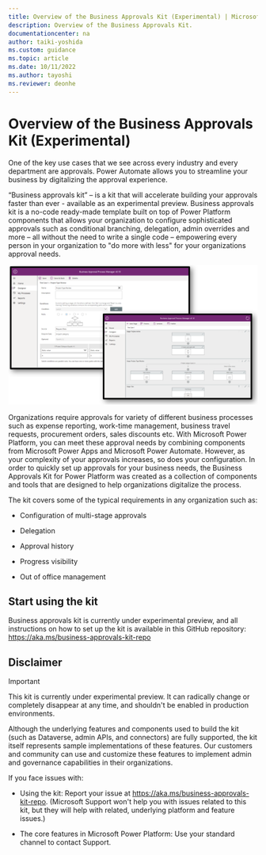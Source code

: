 ```yaml
---
title: Overview of the Business Approvals Kit (Experimental) | Microsoft Docs
description: Overview of the Business Approvals Kit.
documentationcenter: na
author: taiki-yoshida
ms.custom: guidance
ms.topic: article
ms.date: 10/11/2022
ms.author: tayoshi
ms.reviewer: deonhe
---
```


# Overview of the Business Approvals Kit (Experimental)

One of the key use cases that we see across every industry and every department
are approvals. Power Automate allows you to streamline your business by
digitalizing the approval experience.

“Business approvals kit” – is a kit that will accelerate building your approvals
faster than ever - available as an experimental preview. Business approvals kit
is a no-code ready-made template built on top of Power Platform components that
allows your organization to configure sophisticated approvals such as
conditional branching, delegation, admin overrides and more – all without the
need to write a single code – empowering every person in your organization to
"do more with less" for your organizations approval needs.

![Business Approvals Kit screenshot](../media/business-approvals-kit.png)

Organizations require approvals for variety of different business processes such
as expense reporting, work-time management, business travel requests,
procurement orders, sales discounts etc. With Microsoft Power Platform, you can
meet these approval needs by combining components from Microsoft Power Apps and
Microsoft Power Automate. However, as your complexity of your approvals
increases, so does your configuration. In order to quickly set up approvals for
your business needs, the Business Approvals Kit for Power Platform was created
as a collection of components and tools that are designed to help organizations
digitalize the process.

The kit covers some of the typical requirements in any organization such as:

-   Configuration of multi-stage approvals

-   Delegation

-   Approval history

-   Progress visibility

-   Out of office management

## Start using the kit

Business approvals kit is currently under experimental preview, and all
instructions on how to set up the kit is available in this GitHub repository:
https://aka.ms/business-approvals-kit-repo

## Disclaimer

> [!IMPORTANT]
> This kit is currently under experimental preview. It can radically change or completely disappear at any time, and shouldn't be enabled in production environments.

Although the underlying features and components used to build the kit (such as
Dataverse, admin APIs, and connectors) are fully supported, the kit itself
represents sample implementations of these features. Our customers and community
can use and customize these features to implement admin and governance
capabilities in their organizations.

If you face issues with:

-   Using the kit: Report your issue at
    https://aka.ms/business-approvals-kit-repo. (Microsoft Support won't help
    you with issues related to this kit, but they will help with related,
    underlying platform and feature issues.)

-   The core features in Microsoft Power Platform: Use your standard channel to
    contact Support.
